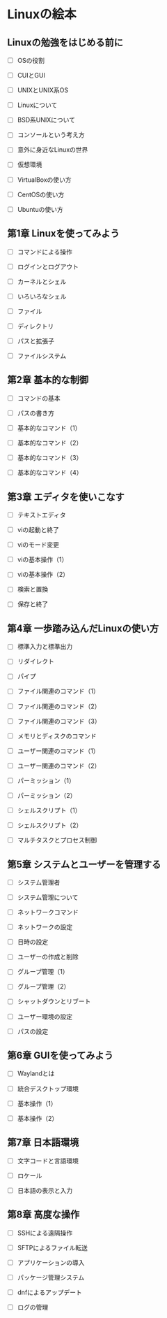 # Linuxの絵本

## Linuxの勉強をはじめる前に

- [ ] OSの役割

- [ ] CUIとGUI

- [ ] UNIXとUNIX系OS

- [ ] Linuxについて

- [ ] BSD系UNIXについて

- [ ] コンソールという考え方

- [ ] 意外に身近なLinuxの世界

- [ ] 仮想環境

- [ ] VirtualBoxの使い方

- [ ] CentOSの使い方

- [ ] Ubuntuの使い方

## 第1章 Linuxを使ってみよう

- [ ] コマンドによる操作

- [ ] ログインとログアウト

- [ ] カーネルとシェル

- [ ] いろいろなシェル

- [ ] ファイル

- [ ] ディレクトリ

- [ ] パスと拡張子

- [ ] ファイルシステム

## 第2章 基本的な制御

- [ ] コマンドの基本

- [ ] パスの書き方

- [ ] 基本的なコマンド（1）

- [ ] 基本的なコマンド（2）

- [ ] 基本的なコマンド（3）

- [ ] 基本的なコマンド（4）

## 第3章 エディタを使いこなす

- [ ] テキストエディタ

- [ ] viの起動と終了

- [ ] viのモード変更

- [ ] viの基本操作（1）

- [ ] viの基本操作（2）

- [ ] 検索と置換

- [ ] 保存と終了

## 第4章 一歩踏み込んだLinuxの使い方

- [ ] 標準入力と標準出力

- [ ] リダイレクト

- [ ] パイプ

- [ ] ファイル関連のコマンド（1）

- [ ] ファイル関連のコマンド（2）

- [ ] ファイル関連のコマンド（3）

- [ ] メモリとディスクのコマンド

- [ ] ユーザー関連のコマンド（1）

- [ ] ユーザー関連のコマンド（2）

- [ ] パーミッション（1）

- [ ] パーミッション（2）

- [ ] シェルスクリプト（1）

- [ ] シェルスクリプト（2）

- [ ] マルチタスクとプロセス制御

## 第5章 システムとユーザーを管理する

- [ ] システム管理者

- [ ] システム管理について

- [ ] ネットワークコマンド

- [ ] ネットワークの設定

- [ ] 日時の設定

- [ ] ユーザーの作成と削除

- [ ] グループ管理（1）

- [ ] グループ管理（2）

- [ ] シャットダウンとリブート

- [ ] ユーザー環境の設定

- [ ] パスの設定

## 第6章 GUIを使ってみよう

- [ ] Waylandとは

- [ ] 統合デスクトップ環境

- [ ] 基本操作（1）

- [ ] 基本操作（2）

## 第7章 日本語環境

- [ ] 文字コードと言語環境

- [ ] ロケール

- [ ] 日本語の表示と入力

## 第8章 高度な操作

- [ ] SSHによる遠隔操作

- [ ] SFTPによるファイル転送

- [ ] アプリケーションの導入

- [ ] パッケージ管理システム

- [ ] dnfによるアップデート

- [ ] ログの管理
